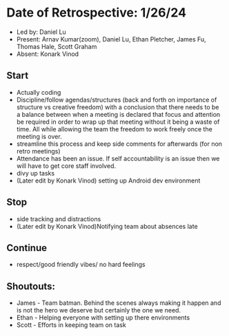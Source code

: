 # Date of Retrospective: 1/26/24

* Led by: Daniel Lu
* Present: Arnav Kumar(zoom), Daniel Lu, Ethan Pletcher, James Fu, Thomas Hale, Scott Graham
* Absent: Konark Vinod

## Start

* Actually coding
* Discipline/follow agendas/structures (back and forth on importance of structure vs creative freedom) with a conclusion that there needs to be a balance between when a meeting is declared that focus and attention be required in order to wrap up that meeting without it being a waste of time. All while allowing the team the freedom to work freely once the meeting is over.
* streamline this process and keep side comments for afterwards (for non retro meetings)
* Attendance has been an issue. If self accountability is an issue then we will have to get core staff involved.
* divy up tasks
* (Later edit by Konark Vinod) setting up Android dev environment
## Stop
* side tracking and distractions	
* (Later edit by Konark Vinod)Notifying team about absences late
## Continue
* respect/good friendly vibes/ no hard feelings
##  Shoutouts:
* James - Team batman. Behind the scenes always making it happen and is not the hero we deserve but certainly the one we need.
* Ethan - Helping everyone with setting up there environments
* Scott - Efforts in keeping team on task
